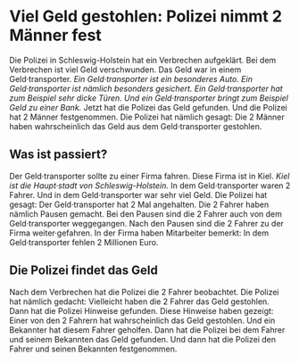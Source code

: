 # Viel Geld gestohlen: Polizei nimmt 2 Männer fest

Die Polizei in Schleswig-Holstein hat ein Verbrechen aufgeklärt. Bei dem Verbrechen ist viel Geld verschwunden. Das Geld war in einem Geld·transporter. 
*Ein Geld·transporter ist ein besonderes Auto.* 
*Ein Geld·transporter ist nämlich besonders gesichert.* 
*Ein Geld·transporter hat zum Beispiel sehr dicke Türen.* 
*Und ein Geld·transporter bringt zum Beispiel Geld zu einer Bank.* Jetzt hat die Polizei das Geld gefunden. Und die Polizei hat 2 Männer festgenommen. Die Polizei hat nämlich gesagt: Die 2 Männer haben wahrscheinlich das Geld aus dem Geld·transporter gestohlen. 

## Was ist passiert?
Der Geld·transporter sollte zu einer Firma fahren. Diese Firma ist in Kiel. 
*Kiel ist die Haupt·stadt von Schleswig-Holstein.* In dem Geld·transporter waren 2 Fahrer. Und in dem Geld·transporter war sehr viel Geld. Die Polizei hat gesagt: Der Geld·transporter hat 2 Mal angehalten. Die 2 Fahrer haben nämlich Pausen gemacht. Bei den Pausen sind die 2 Fahrer auch von dem Geld·transporter weggegangen. Nach den Pausen sind die 2 Fahrer zu der Firma weiter·gefahren. In der Firma haben Mitarbeiter bemerkt: In dem Geld·transporter fehlen 2 Millionen Euro. 

## Die Polizei findet das Geld
Nach dem Verbrechen hat die Polizei die 2 Fahrer beobachtet. Die Polizei hat nämlich gedacht: Vielleicht haben die 2 Fahrer das Geld gestohlen. Dann hat die Polizei Hinweise gefunden. Diese Hinweise haben gezeigt: Einer von den 2 Fahrern hat wahrscheinlich das Geld gestohlen. Und ein Bekannter hat diesem Fahrer geholfen. Dann hat die Polizei bei dem Fahrer und seinem Bekannten das Geld gefunden. Und dann hat die Polizei den Fahrer und seinen Bekannten festgenommen. 
